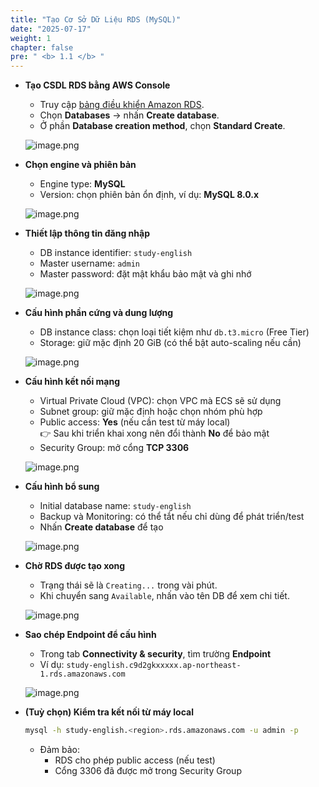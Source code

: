 ```yaml
---
title: "Tạo Cơ Sở Dữ Liệu RDS (MySQL)"
date: "2025-07-17"
weight: 1 
chapter: false
pre: " <b> 1.1 </b> "
---
```


- **Tạo CSDL RDS bằng AWS Console**

    - Truy cập [bảng điều khiển Amazon RDS](https://console.aws.amazon.com/rds/home).
    - Chọn **Databases** → nhấn **Create database**.
    - Ở phần **Database creation method**, chọn **Standard Create**.

    ![image.png](/images/deploy_backend_rds/create_db_step1.png)

- **Chọn engine và phiên bản**

    - Engine type: **MySQL**  
    - Version: chọn phiên bản ổn định, ví dụ: **MySQL 8.0.x**

    ![image.png](/images/deploy_backend_rds/select_engine.png)

- **Thiết lập thông tin đăng nhập**

    - DB instance identifier: `study-english`
    - Master username: `admin`
    - Master password: đặt mật khẩu bảo mật và ghi nhớ

    ![image.png](/images/deploy_backend_rds/set_credentials.png)

- **Cấu hình phần cứng và dung lượng**

    - DB instance class: chọn loại tiết kiệm như `db.t3.micro` (Free Tier)
    - Storage: giữ mặc định 20 GiB (có thể bật auto-scaling nếu cần)

    ![image.png](/images/deploy_backend_rds/instance_storage.png)

- **Cấu hình kết nối mạng**

    - Virtual Private Cloud (VPC): chọn VPC mà ECS sẽ sử dụng
    - Subnet group: giữ mặc định hoặc chọn nhóm phù hợp
    - Public access: **Yes** (nếu cần test từ máy local)  
      👉 Sau khi triển khai xong nên đổi thành **No** để bảo mật
    - Security Group: mở cổng **TCP 3306**

    ![image.png](/images/deploy_backend_rds/network_settings.png)

- **Cấu hình bổ sung**

    - Initial database name: `study-english`
    - Backup và Monitoring: có thể tắt nếu chỉ dùng để phát triển/test
    - Nhấn **Create database** để tạo

    ![image.png](/images/deploy_backend_rds/final_create_db.png)

- **Chờ RDS được tạo xong**

    - Trạng thái sẽ là `Creating...` trong vài phút.
    - Khi chuyển sang `Available`, nhấn vào tên DB để xem chi tiết.

    ![image.png](/images/deploy_backend_rds/db_available.png)

- **Sao chép Endpoint để cấu hình**

    - Trong tab **Connectivity & security**, tìm trường **Endpoint**
    - Ví dụ: `study-english.c9d2gkxxxxx.ap-northeast-1.rds.amazonaws.com`

    ![image.png](/images/deploy_backend_rds/rds_endpoint.png)

- **(Tuỳ chọn) Kiểm tra kết nối từ máy local**

    ```bash
    mysql -h study-english.<region>.rds.amazonaws.com -u admin -p
    ```

    - Đảm bảo:
        - RDS cho phép public access (nếu test)
        - Cổng 3306 đã được mở trong Security Group
